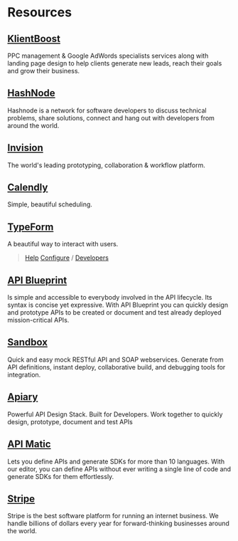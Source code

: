 # Resources

## [KlientBoost](https://klientboost.com/)
PPC management & Google AdWords specialists services along with landing page design to help clients generate new leads, reach their goals and grow their business.

## [HashNode](https://hashnode.com/)
Hashnode is a network for software developers to discuss technical problems, share solutions, connect and hang out with developers from around the world.

## [Invision](https://projects.invisionapp.com)
The world's leading prototyping, collaboration & workflow platform.

## [Calendly](https://calendly.com)
Simple, beautiful scheduling.

## [TypeForm](https://www.typeform.com/)
A beautiful way to interact with users.
> [Help](https://www.typeform.com/help/)
[Configure](https://www.typeform.com/help/category/configure/) / [Developers](https://www.typeform.com/help/category/developers/)


## [API Blueprint](https://apiblueprint.org/)
Is simple and accessible to everybody involved in the API lifecycle. Its syntax is concise yet expressive. With API Blueprint you can quickly design and prototype APIs to be created or document and test already deployed mission-critical APIs.

## [Sandbox](https://getsandbox.com/)
Quick and easy mock RESTful API and SOAP webservices. Generate from API definitions,
instant deploy, collaborative build, and debugging tools for integration.

## [Apiary](https://apiary.io/)
Powerful API Design Stack. Built for Developers.
Work together to quickly design, prototype, document and test APIs

## [API Matic](https://apimatic.io/)
Lets you define APIs and generate SDKs for more than 10 languages. With our editor, you can define APIs without ever writing a single line of code and generate SDKs for them effortlessly.

## [Stripe](https://stripe.com/)
Stripe is the best software platform for running an internet business. We handle billions of dollars every year for forward-thinking businesses around the world.
